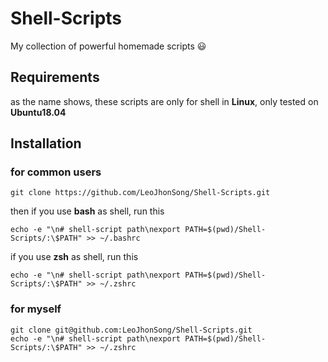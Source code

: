 # Shell-Scripts
My collection of powerful homemade scripts 😃

## Requirements

as the name shows, these scripts are only for shell in **Linux**, only tested on **Ubuntu18.04**

## Installation

### for common users

```shell
git clone https://github.com/LeoJhonSong/Shell-Scripts.git
```

then if you use **bash** as shell, run this

```shell
echo -e "\n# shell-script path\nexport PATH=$(pwd)/Shell-Scripts/:\$PATH" >> ~/.bashrc
```

if you use **zsh** as shell, run this

```shell
echo -e "\n# shell-script path\nexport PATH=$(pwd)/Shell-Scripts/:\$PATH" >> ~/.zshrc
```

### for myself

```shell
git clone git@github.com:LeoJhonSong/Shell-Scripts.git
echo -e "\n# shell-script path\nexport PATH=$(pwd)/Shell-Scripts/:\$PATH" >> ~/.zshrc
```




